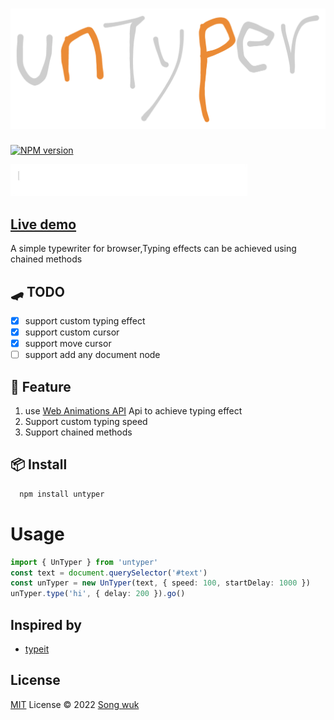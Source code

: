 <h1 style='text-align:center'>
  <img src='./public/untyper.png' alt="logo">
</h1>

[![NPM version](https://img.shields.io/npm/v/untyper?color=a1b858&label=)](https://www.npmjs.com/package/untyper)

![untyper](./gif/CPT2209191551-397x87.gif)

## [Live demo](https://stackblitz.com/edit/vitejs-vite-2qxcej?file=main.js)
A simple typewriter for browser,Typing effects can be achieved using chained methods

## 🛹 TODO
- [x] support custom typing effect
- [x] support custom cursor
- [x] support move cursor
- [ ] support add any document node

## 🚀 Feature
  1. use [Web Animations API](https://developer.mozilla.org/en-US/docs/Web/API/Animation) Api to achieve typing effect
  2. Support custom typing speed
  3. Support chained methods
  
## 📦 Install

```bash
  npm install untyper
```

# Usage

```ts
import { UnTyper } from 'untyper'
const text = document.querySelector('#text')
const unTyper = new UnTyper(text, { speed: 100, startDelay: 1000 })
unTyper.type('hi', { delay: 200 }).go()

```

## Inspired by 
 - [typeit](https://github.com/alexmacarthur/typeit)

## License

[MIT](./LICENSE) License © 2022 [Song wuk](https://github.com/songwuk)
